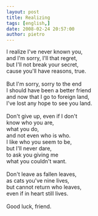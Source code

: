 ```yaml
---
layout: post
title: Realizing
tags: [english,]
date: 2008-02-24 20:57:00
author: pietro
---
```

I realize I've never known you,<br/>and I'm sorry, I'll that regret,<br/>but I'll not break your secret,<br/>cause you'll have reasons, true.<br/><br/>But I'm sorry, sorry to the end<br/>I should have been a better friend<br/>and now that I go to foreign land,<br/>I've lost any hope to see you land.<br/><br/>Don't give up, even if I don't<br/>know who you are,<br/>what you do,<br/>and not even who is who.<br/>I like who you seem to be,<br/>but I'll never dare,<br/>to ask you giving me<br/>what you couldn't want.<br/><br/>Don't leave as fallen leaves,<br/>as cats you've nine lives,<br/>but cannot return who leaves,<br/>even if in heart still lives.<br/><br/>Good luck, friend.
